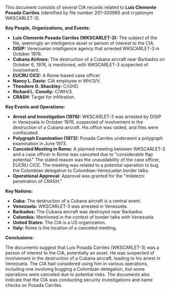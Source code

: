 This document consists of several CIA records related to **Luis Clemente Posada Carriles** (identified by file number 201-300985 and cryptonym WKSCARLET-3).

**Key People, Organizations, and Events:**

*   **Luis Clemente Posada Carriles (WKSCARLET-3):** The subject of the file, seemingly an intelligence asset or person of interest to the CIA.
*   **DISIP:** Venezuelan intelligence agency that arrested WKSCARLET-3 in October 1976.
*   **Cubana Airlines:** The destruction of a Cubana aircraft near Barbados on October 6, 1976, is mentioned, with WKSCARLET-3 suspected of involvement.
*   **EUCRU CICE:** A Rome-based case officer.
*   **Nancy L. Davis:** CIA employee in WH/3/V.
*   **Theodore G. Shackley:** C/UHD.
*   **Richard L. Conolly:** C/WH/3.
*   **CRASH:** Target for infiltration.

**Key Events and Operations:**

*   **Arrest and Investigation (1976):** WKSCARLET-3 was arrested by DISIP in Venezuela in October 1976, suspected of involvement in the destruction of a Cubana aircraft. His office was raided, and files were confiscated.
*   **Polygraph Examination (1973):** Posada Carriles underwent a polygraph examination in June 1973.
*   **Canceled Meeting in Rome:** A planned meeting between WKSCARLET-3 and a case officer in Rome was canceled due to "considerable flap potential." The stated reason was the unavailability of the case officer, EUCRU CICE. The meeting was related to a potential operation to bug the Colombian delegation to Colombian-Venezuelan border talks.
*   **Operational Approval:** Approval was granted for the "milatezni penetration of CRASH."

**Key Nations:**

*   **Cuba:** The destruction of a Cubana aircraft is a central event.
*   **Venezuela:** WKSCARLET-3 was arrested in Venezuela.
*   **Barbados:** The Cubana aircraft was destroyed near Barbados.
*   **Colombia:** Mentioned in the context of border talks with Venezuela.
*   **United States:** The CIA is a US organization.
*   **Italy:** Rome is the location of a canceled meeting.

**Conclusions:**

The documents suggest that Luis Posada Carriles (WKSCARLET-3) was a person of interest to the CIA, potentially an asset. He was suspected of involvement in the destruction of a Cubana aircraft, leading to his arrest in Venezuela. The CIA had considered using him in various operations, including one involving bugging a Colombian delegation, but some operations were canceled due to potential risks. The documents also indicate that the CIA was conducting security investigations and name checks on Posada Carriles.
